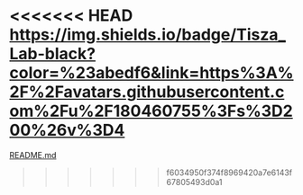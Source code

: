 <<<<<<< HEAD
https://img.shields.io/badge/Tisza_Lab-black?color=%23abedf6&link=https%3A%2F%2Favatars.githubusercontent.com%2Fu%2F180460755%3Fs%3D200%26v%3D4
=======
[README.md](https://github.com/user-attachments/files/20987197/README.md)
>>>>>>> f6034950f374f8969420a7e6143f67805493d0a1
